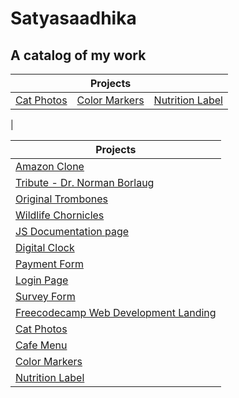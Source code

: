 # Satyasaadhika 
## A catalog of my work

|                |           Projects          |                  |
|-----------------------------|-------------------------|-------------------------|
| [Cat Photos](https://satyasaadhika.github.io/cat-photos/) |  [Color Markers](https://satyasaadhika.github.io/color-markers/) |   [Nutrition Label](https://satyasaadhika.github.io/nutrition-label/) |    
|

|Projects|
|--|
|  [Amazon Clone](https://satyasaadhika.github.io/amazon-clone/)                                    |
|  [Tribute - Dr. Norman Borlaug](https://satyasaadhika.github.io/tribute-page/)                    |
|  [Original Trombones](https://satyasaadhika.github.io/trombones/)                                 |
|  [Wildlife Chornicles](https://satyasaadhika.github.io/wildlife/)                                 |
|  [JS Documentation page](https://satyasaadhika.github.io/documentation/)                          |
|  [Digital Clock](https://satyasaadhika.github.io/digital-clock/)                                  |
|  [Payment Form](https://satyasaadhika.github.io/payment-form/)                                    |
|  [Login Page](https://satyasaadhika.github.io/login-page/)                                        |
|  [Survey Form](https://satyasaadhika.github.io/form/)                                             |
|  [Freecodecamp Web Development Landing](https://satyasaadhika.github.io/freecodecamp-wd-landing/) |
|  [Cat Photos](https://satyasaadhika.github.io/cat-photos/)                                        |
|  [Cafe Menu](https://satyasaadhika.github.io/cafe-menu/)                                          |
|  [Color Markers](https://satyasaadhika.github.io/color-markers/)                                  |
|  [Nutrition Label](https://satyasaadhika.github.io/nutrition-label/)                              |
